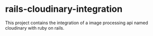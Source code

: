 # rails-cloudinary-integration
This project contains the integration of a image processing api named cloudinary with ruby on rails.
